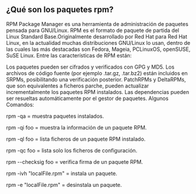 ## ¿Qué son los paquetes rpm?
RPM Package Manager es una herramienta de administración de paquetes pensada para GNU/Linux. RPM es el formato de paquete de partida del Linux Standard Base.Originalmente desarrollado por Red Hat para Red Hat Linux, en la actualidad muchas distribuciones GNU/Linux lo usan, dentro de las cuales las más destacadas son Fedora, Mageia, PCLinuxOS, openSUSE, SuSE Linux.
Entre las características de RPM están:

Los paquetes pueden ser cifrados y verificados con GPG y MD5.
Los archivos de código fuente (por ejemplo .tar.gz, .tar.bz2) están incluidos en SRPMs, posibilitando una verificación posterior.
PatchRPMs y DeltaRPMs, que son equivalentes a ficheros parche, pueden actualizar incrementalmente los paquetes RPM instalados.
Las dependencias pueden ser resueltas automáticamente por el gestor de paquetes.
Algunos Comandos:

rpm -qa = muestra paquetes instalados.

rpm -qi foo = muestra la información de un paquete RPM.

rpm -ql foo = lista ficheros de un paquete RPM instalado.

rpm -qc foo = lista solo los ficheros de configuración.

rpm --checksig foo = verifica firma de un paquete RPM.

rpm -ivh "localFile.rpm" = instala un paquete.

rpm -e "localFile.rpm" = desinstala un paquete.
